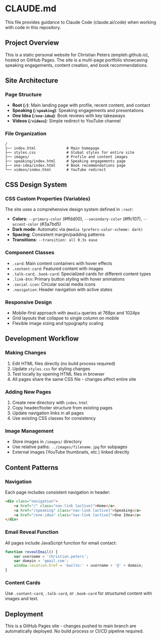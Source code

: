 # CLAUDE.md

This file provides guidance to Claude Code (claude.ai/code) when working with code in this repository.

## Project Overview

This is a static personal website for Christian Peters (empleh.github.io), hosted on GitHub Pages. The site is a multi-page portfolio showcasing speaking engagements, content creation, and book recommendations.

## Site Architecture

### Page Structure
- **Root (`/`)**: Main landing page with profile, recent content, and contact
- **Speaking (`/speaking`)**: Speaking engagements and presentations  
- **One Idea (`/one-idea`)**: Book reviews with key takeaways
- **Videos (`/videos`)**: Simple redirect to YouTube channel

### File Organization
```
/
├── index.html              # Main homepage
├── styles.css              # Global styles for entire site
├── images/                 # Profile and content images
├── speaking/index.html     # Speaking engagements page
├── one-idea/index.html     # Book recommendations page
└── videos/index.html       # YouTube redirect
```

## CSS Design System

### CSS Custom Properties (Variables)
The site uses a comprehensive design system defined in `:root`:
- **Colors**: `--primary-color` (#ffdd00), `--secondary-color` (#ffc107), `--accent-color` (#3a7bd5)
- **Dark mode**: Automatic via `@media (prefers-color-scheme: dark)`
- **Spacing**: Consistent margin/padding patterns
- **Transitions**: `--transition: all 0.3s ease`

### Component Classes
- `.card`: Main content containers with hover effects
- `.content-card`: Featured content with images
- `.talk-card`, `.book-card`: Specialized cards for different content types
- `.link-btn`: Primary button styling with hover animations
- `.social-icon`: Circular social media icons
- `.navigation`: Header navigation with active states

### Responsive Design
- Mobile-first approach with `@media` queries at 768px and 1024px
- Grid layouts that collapse to single column on mobile
- Flexible image sizing and typography scaling

## Development Workflow

### Making Changes
1. Edit HTML files directly (no build process required)
2. Update `styles.css` for styling changes
3. Test locally by opening HTML files in browser
4. All pages share the same CSS file - changes affect entire site

### Adding New Pages
1. Create new directory with `index.html`
2. Copy header/footer structure from existing pages
3. Update navigation links in all pages
4. Use existing CSS classes for consistency

### Image Management
- Store images in `/images/` directory
- Use relative paths: `../images/filename.jpg` for subpages
- External images (YouTube thumbnails, etc.) linked directly

## Content Patterns

### Navigation
Each page includes consistent navigation in header:
```html
<div class="navigation">
    <a href="/" class="nav-link [active]">Home</a>
    <a href="/speaking" class="nav-link [active]">Speaking</a>
    <a href="/one-idea" class="nav-link [active]">One Idea</a>
</div>
```

### Email Reveal Function
All pages include JavaScript function for email contact:
```javascript
function revealEmail() {
    var username = 'christian.peters';
    var domain = 'gmail.com';
    window.location.href = 'mailto:' + username + '@' + domain;
}
```

### Content Cards
Use `.content-card`, `.talk-card`, or `.book-card` for structured content with images and text.

## Deployment

This is a GitHub Pages site - changes pushed to main branch are automatically deployed. No build process or CI/CD pipeline required.